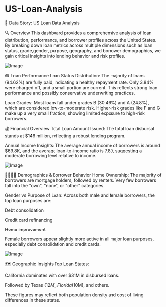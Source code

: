 # US-Loan-Analysis
📘 Data Story: US Loan Data Analysis

🔍 Overview
This dashboard provides a comprehensive analysis of loan distribution, performance, and borrower profiles across the United States. By breaking down loan metrics across multiple dimensions such as loan status, grade,gender, purpose, geography, and borrower demographics, we gain critical insights into lending behavior and risk profiles.

![Image](https://github.com/user-attachments/assets/29e6ccac-b21f-47ae-b898-5cd45ee4d9e1)

🟢 Loan Performance
Loan Status Distribution:
The majority of loans (94.62%) are fully paid, indicating a healthy repayment rate. Only 3.84% were charged off, and a small portion are current. This reflects strong loan performance and possibly conservative underwriting practices.

Loan Grades:
Most loans fall under grades B (30.46%) and A (24.8%), which are considered low-to-moderate risk. Higher-risk grades like F and G make up a very small fraction, showing limited exposure to high-risk borrowers.

💰 Financial Overview
Total Loan Amount Issued:
The total loan disbursal stands at $146 million, reflecting a robust lending program.

Annual Income Insights:
The average annual income of borrowers is around $69.8K, and the average loan-to-income ratio is 7.89, suggesting a moderate borrowing level relative to income.

![Image](https://github.com/user-attachments/assets/6c36dcea-9ffc-438d-946f-f0546ea63ada)

🧍‍♂️🧍‍♀️ Demographics & Borrower Behavior
Home Ownership:
The majority of borrowers are mortgage holders, followed by renters. Very few borrowers fall into the "own", "none", or "other" categories.

Gender vs Purpose of Loan:
Across both male and female borrowers, the top loan purposes are:

Debt consolidation

Credit card refinancing

Home improvement

Female borrowers appear slightly more active in all major loan purposes, especially debt consolidation and credit cards.

![Image](https://github.com/user-attachments/assets/1278208a-e5fb-4edf-8042-41e3be5144b6)

🗺️ Geographic Insights
Top Loan States:

California dominates with over $31M in disbursed loans.

Followed by Texas ($12M), Florida ($10M), and others.

These figures may reflect both population density and cost of living differences in these states.
